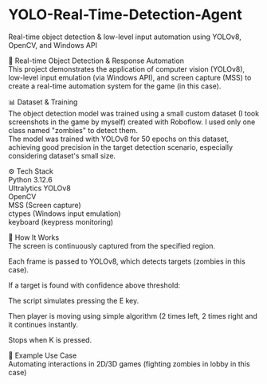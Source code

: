 # YOLO-Real-Time-Detection-Agent
Real-time object detection &amp; low-level input automation using YOLOv8, OpenCV, and Windows API

🧠 Real-time Object Detection & Response Automation  
This project demonstrates the application of computer vision (YOLOv8), low-level input emulation (via Windows API), and screen capture (MSS) to create a real-time automation system for the game (in this case).

📊 Dataset & Training  
The object detection model was trained using a small custom dataset (I took screenshots in the game by myself) created with Roboflow. I used only one class named "zombies" to detect them.  
The model was trained with YOLOv8 for 50 epochs on this dataset, achieving good precision in the target detection scenario, especially considering dataset's small size.

⚙️ Tech Stack  
Python 3.12.6  
Ultralytics YOLOv8  
OpenCV  
MSS (Screen capture)  
ctypes (Windows input emulation)  
keyboard (keypress monitoring)  

🚀 How It Works  
The screen is continuously captured from the specified region.  

Each frame is passed to YOLOv8, which detects targets (zombies in this case).  

If a target is found with confidence above threshold:  

The script simulates pressing the E key.  

Then player is moving using simple algorithm (2 times left, 2 times right and it continues instantly.  

Stops when K is pressed.  
 


🧪 Example Use Case  
Automating interactions in 2D/3D games (fighting zombies in lobby in this case)  
